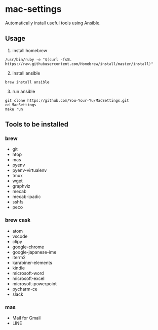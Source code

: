 # mac-settings
Automatically install useful tools using Ansible.

## Usage
1. install homebrew
```
/usr/bin/ruby -e "$(curl -fsSL https://raw.githubusercontent.com/Homebrew/install/master/install)"
```
2. install ansible
```
brew install ansible
```
3. run ansible
```
git clone https://github.com/You-Your-Yu/MacSettings.git
cd MacSettings
make run
```

## Tools to be installed
### brew
- git
- htop
- mas
- pyenv
- pyenv-virtualenv
- tmux
- wget
- graphviz
- mecab
- mecab-ipadic
- sshfs
- peco

### brew cask
- atom
- vscode
- clipy
- google-chrome
- google-japanese-ime
- iterm2
- karabiner-elements
- kindle
- microsoft-word
- microsoft-excel
- microsoft-powerpoint
- pycharm-ce
- slack

### mas
- Mail for Gmail
- LINE
